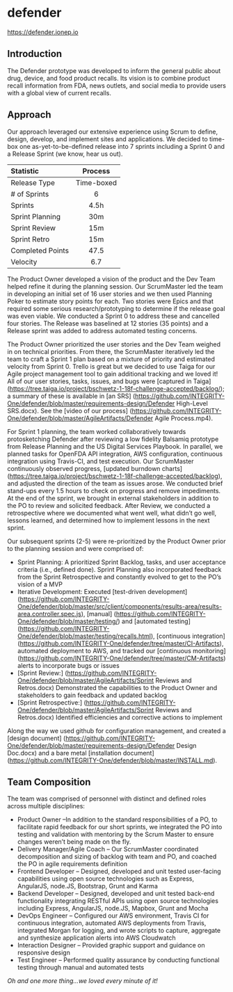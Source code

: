 # defender
    
https://defender.ionep.io

## Introduction
The Defender prototype was developed to inform the general public about drug, device, and food product recalls.  Its vision is to combine product recall information from FDA, news outlets, and social media to provide users with a global view of current recalls.  

## Approach
Our approach leveraged our extensive experience using Scrum to define, design, develop, and implement sites and applications. We decided to time-box one as-yet-to-be-defined release into 7 sprints including a Sprint 0 and a Release Sprint (we know, hear us out).

| Statistic  | Process  | 
| :------------ |:---------------: |
| Release Type         | Time-boxed               |
| # of Sprints	         | 6                                   |
| Sprints                    | 4.5h                             |
| Sprint Planning     | 30m                             |
| Sprint Review       | 15m                              |
| Sprint Retro	        | 15m                              |
| Completed Points|47.5                               |
| Velocity	        |  6.7                                |

The Product Owner developed a vision of the product and the Dev Team helped refine it during the planning session. Our ScrumMaster led the team in developing an initial set of 16 user stories and we then used Planning Poker to estimate story points for each.  Two stories were Epics and that required some serious research/prototyping to determine if the release goal was even viable. We conducted a Sprint 0 to address these and cancelled four stories. The Release was baselined at 12 stories (35 points) and a Release sprint was added to address automated testing concerns.

The Product Owner prioritized the user stories and the Dev Team weighed in on technical priorities. From there, the ScrumMaster iteratively led the team to craft a Sprint 1 plan based on a mixture of priority and estimated velocity from Sprint 0.  Trello is great but we decided to use Taiga for our Agile project management tool to gain additional tracking and we loved it!  All of our user stories, tasks, issues, and bugs were [captured in Taiga] (https://tree.taiga.io/project/bschwetz-1-18f-challenge-accepted/backlog/); a summary of these is available in [an SRS] (https://github.com/INTEGRITY-One/defender/blob/master/requirements-design/Defender High-Level SRS.docx).  See the [video of our process] (https://github.com/INTEGRITY-One/defender/blob/master/AgileArtifacts/Defender Agile Process.mp4).

For Sprint 1 planning, the team worked collaboratively towards protosketching Defender after reviewing a low fidelity Balsamiq prototype from Release Planning and the US Digital Services Playbook. In parallel, we planned tasks for OpenFDA API integration, AWS configuration, continuous integration using Travis-CI, and test execution.  Our ScrumMaster continuously observed progress, [updated burndown charts] (https://tree.taiga.io/project/bschwetz-1-18f-challenge-accepted/backlog), and adjusted the direction of the team as issues arose.  We conducted brief stand-ups every 1.5 hours to check on progress and remove impediments.  At the end of the sprint, we brought in external stakeholders in addition to the PO to review and solicited feedback.  After Review, we conducted a retrospective where we documented what went well, what didn’t go well, lessons learned, and determined how to implement lessons in the next sprint.

Our subsequent sprints (2-5) were re-prioritized by the Product Owner prior to the planning session and were comprised of: 
* Sprint Planning: A prioritized Sprint Backlog, tasks, and user acceptance criteria (i.e., defined done).  Sprint Planning also incorporated feedback from the Sprint Retrospective and constantly evolved to get to the PO’s vision of a MVP
* Iterative Development:  Executed [test-driven development] (https://github.com/INTEGRITY-One/defender/blob/master/src/client/components/results-area/results-area.controller.spec.js), [manual] (https://github.com/INTEGRITY-One/defender/blob/master/testing/) and [automated testing] (https://github.com/INTEGRITY-One/defender/blob/master/testing/recalls.html), [continuous integration] (https://github.com/INTEGRITY-One/defender/tree/master/CI-Artifacts), automated deployment to AWS, and tracked our [continuous monitoring] (https://github.com/INTEGRITY-One/defender/tree/master/CM-Artifacts) alerts to incorporate bugs or issues
* [Sprint Review:] (https://github.com/INTEGRITY-One/defender/blob/master/AgileArtifacts/Sprint Reviews and Retros.docx) Demonstrated the capabilities to the Product Owner and stakeholders to gain feedback and updated backlog 
* [Sprint Retrospective:] (https://github.com/INTEGRITY-One/defender/blob/master/AgileArtifacts/Sprint Reviews and Retros.docx) Identified efficiencies and corrective actions to implement 

Along the way we used github for configuration management, and created a [design document] (https://github.com/INTEGRITY-One/defender/blob/master/requirements-design/Defender Design Doc.docx) and a bare metal [installation document] (https://github.com/INTEGRITY-One/defender/blob/master/INSTALL.md).  

## Team Composition
The team was comprised of personnel with distinct and defined roles across multiple disciplines: 
* Product Owner –In addition to the standard responsibilities of a PO, to facilitate rapid feedback for our short sprints, we integrated the PO into testing and validation with mentoring by the Scrum Master to ensure changes weren’t being made on the fly. 
* Delivery Manager/Agile Coach – Our ScrumMaster coordinated decomposition and sizing of backlog with team and PO, and coached the PO in agile requirements definition
* Frontend Developer – Designed, developed and unit tested user-facing capabilities using open source technologies such as Express, AngularJS, node.JS, Bootstrap, Grunt and Karma
* Backend Developer – Designed, developed and unit tested back-end functionality integrating RESTful APIs using open source technologies including Express, AngularJS, node.JS, Mapbox, Grunt and Mocha
* DevOps Engineer – Configured our AWS environment, Travis CI for continuous integration, automated AWS deployments from Travis, integrated Morgan for logging, and wrote scripts to capture, aggregate and synthesize application alerts into AWS Cloudwatch
* Interaction Designer – Provided graphic support and guidance on responsive design
* Test Engineer	– Performed quality assurance by conducting functional testing through manual and automated tests

_Oh and one more thing…we loved every minute of it!_

